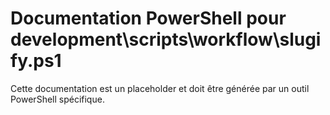 # Documentation PowerShell pour development\scripts\workflow\slugify.ps1

Cette documentation est un placeholder et doit être générée par un outil PowerShell spécifique.
